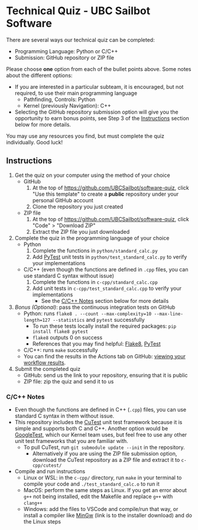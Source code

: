 # Technical Quiz - UBC Sailbot Software

There are several ways our technical quiz can be completed:

- Programming Language: Python or C/C++
- Submission: GitHub repository or ZIP file

Please choose **one** option from each of the bullet points above. Some notes about the different options:

- If you are interested in a particular subteam, it is encouraged, but not required, to use their main programming language
    - Pathfinding, Controls: Python
    - Kernel (previously Navigation): C++
- Selecting the GitHub repository submission option will give you the opportunity to earn bonus points,
see Step 3 of the [Instructions](#instructions) section below for more details.

You may use any resources you find, but must complete the quiz individually. Good luck!

## Instructions

1. Get the quiz on your computer using the method of your choice
    - GitHub
        1. At the top of https://github.com/UBCSailbot/software-quiz, click "Use this template" to create a **public** repository under your personal GitHub account
        2. Clone the repository you just created
    - ZIP file
        1. At the top of https://github.com/UBCSailbot/software-quiz, click "Code" > "Download ZIP"
        2. Extract the ZIP file you just downloaded
2. Complete the quiz in the programming language of your choice
    - Python
        1. Complete the functions in `python/standard_calc.py`
        2. Add [PyTest](https://docs.pytest.org/en/6.2.x/getting-started.html) unit tests in `python/test_standard_calc.py` to verify your implementations
    - C/C++ (even though the functions are defined in `.cpp` files, you can use standard C syntax without issue)
        1. Complete the functions in `c-cpp/standard_calc.cpp`
        2. Add unit tests in `c-cpp/test_standard_calc.cpp` to verify your implementations
            * See the [C/C++ Notes](#cc-notes) section below for more details
3. *Bonus (Optional)*: pass the continuous integration tests on GitHub
    - Python: runs `flake8 . --count --max-complexity=10 --max-line-length=127 --statistics` and `pytest` successfully
        - To run these tests locally install the required packages: `pip install flake8 pytest`
        - `flake8` outputs 0 on success
        - References that you may find helpful: [Flake8](https://flake8.pycqa.org/en/latest/), [PyTest](https://docs.pytest.org/en/6.2.x/getting-started.html)
    - C/C++: runs `make` successfully
    - You can find the results in the Actions tab on GitHub: [viewing your workflow results](https://docs.github.com/en/actions/quickstart#viewing-your-workflow-results).
4. Submit the completed quiz
    - GitHub: send us the link to your repository, ensuring that it is public
    - ZIP file: zip the quiz and send it to us

### C/C++ Notes

- Even though the functions are defined in C++ (`.cpp`) files, you can use standard C syntax in them without issue.
- This repository includes the [CuTest](https://github.com/ennorehling/cutest) unit test framework because
it is simple and supports both C and C++. Another option would be [GoogleTest](https://github.com/google/googletest),
which our Kernel team uses, but feel free to use any other unit test frameworks that you are familiar with.
    - To pull CuTest, run `git submodule update --init` in the repository.
        - Alternatively if you are using the ZIP file submission option, download the CuTest repository as a ZIP file and extract it to `c-cpp/cutest/`
- Compile and run instructions
    - Linux or WSL: in the `c-cpp/` directory, run `make` in your terminal to compile your code and `./test_standard_calc.o` to run it
    - MacOS: perform the same steps as Linux. If you get an error about `g++` not being installed, edit the Makefile and replace `g++` with `clang++`
    - Windows: add the files to VSCode and compile/run that way, or install a compiler like
    [MinGw](https://sourceforge.net/projects/mingw-w64/files/Toolchains%20targetting%20Win32/Personal%20Builds/mingw-builds/installer/mingw-w64-install.exe) (link is to the installer download) and do the Linux steps
